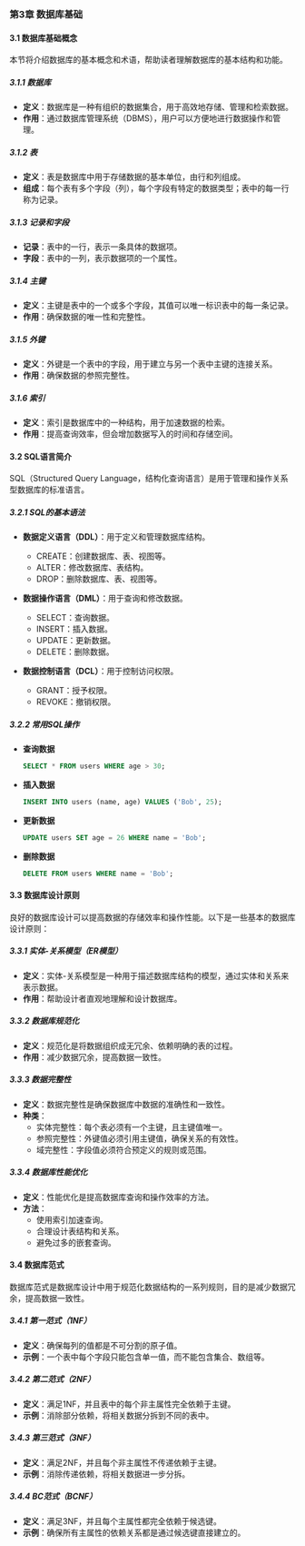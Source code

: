 ### 第3章 数据库基础

#### 3.1 数据库基础概念

本节将介绍数据库的基本概念和术语，帮助读者理解数据库的基本结构和功能。

##### 3.1.1 数据库
- **定义**：数据库是一种有组织的数据集合，用于高效地存储、管理和检索数据。
- **作用**：通过数据库管理系统（DBMS），用户可以方便地进行数据操作和管理。

##### 3.1.2 表
- **定义**：表是数据库中用于存储数据的基本单位，由行和列组成。
- **组成**：每个表有多个字段（列），每个字段有特定的数据类型；表中的每一行称为记录。

##### 3.1.3 记录和字段
- **记录**：表中的一行，表示一条具体的数据项。
- **字段**：表中的一列，表示数据项的一个属性。

##### 3.1.4 主键
- **定义**：主键是表中的一个或多个字段，其值可以唯一标识表中的每一条记录。
- **作用**：确保数据的唯一性和完整性。

##### 3.1.5 外键
- **定义**：外键是一个表中的字段，用于建立与另一个表中主键的连接关系。
- **作用**：确保数据的参照完整性。

##### 3.1.6 索引
- **定义**：索引是数据库中的一种结构，用于加速数据的检索。
- **作用**：提高查询效率，但会增加数据写入的时间和存储空间。

#### 3.2 SQL语言简介

SQL（Structured Query Language，结构化查询语言）是用于管理和操作关系型数据库的标准语言。

##### 3.2.1 SQL的基本语法
- **数据定义语言（DDL）**：用于定义和管理数据库结构。
  - CREATE：创建数据库、表、视图等。
  - ALTER：修改数据库、表结构。
  - DROP：删除数据库、表、视图等。

- **数据操作语言（DML）**：用于查询和修改数据。
  - SELECT：查询数据。
  - INSERT：插入数据。
  - UPDATE：更新数据。
  - DELETE：删除数据。

- **数据控制语言（DCL）**：用于控制访问权限。
  - GRANT：授予权限。
  - REVOKE：撤销权限。

##### 3.2.2 常用SQL操作
- **查询数据**
  ```sql
  SELECT * FROM users WHERE age > 30;
  ```

- **插入数据**
  ```sql
  INSERT INTO users (name, age) VALUES ('Bob', 25);
  ```

- **更新数据**
  ```sql
  UPDATE users SET age = 26 WHERE name = 'Bob';
  ```

- **删除数据**
  ```sql
  DELETE FROM users WHERE name = 'Bob';
  ```

#### 3.3 数据库设计原则

良好的数据库设计可以提高数据的存储效率和操作性能。以下是一些基本的数据库设计原则：

##### 3.3.1 实体-关系模型（ER模型）
- **定义**：实体-关系模型是一种用于描述数据库结构的模型，通过实体和关系来表示数据。
- **作用**：帮助设计者直观地理解和设计数据库。

##### 3.3.2 数据库规范化
- **定义**：规范化是将数据组织成无冗余、依赖明确的表的过程。
- **作用**：减少数据冗余，提高数据一致性。

##### 3.3.3 数据完整性
- **定义**：数据完整性是确保数据库中数据的准确性和一致性。
- **种类**：
  - 实体完整性：每个表必须有一个主键，且主键值唯一。
  - 参照完整性：外键值必须引用主键值，确保关系的有效性。
  - 域完整性：字段值必须符合预定义的规则或范围。

##### 3.3.4 数据库性能优化
- **定义**：性能优化是提高数据库查询和操作效率的方法。
- **方法**：
  - 使用索引加速查询。
  - 合理设计表结构和关系。
  - 避免过多的嵌套查询。

#### 3.4 数据库范式

数据库范式是数据库设计中用于规范化数据结构的一系列规则，目的是减少数据冗余，提高数据一致性。

##### 3.4.1 第一范式（1NF）
- **定义**：确保每列的值都是不可分割的原子值。
- **示例**：一个表中每个字段只能包含单一值，而不能包含集合、数组等。

##### 3.4.2 第二范式（2NF）
- **定义**：满足1NF，并且表中的每个非主属性完全依赖于主键。
- **示例**：消除部分依赖，将相关数据分拆到不同的表中。

##### 3.4.3 第三范式（3NF）
- **定义**：满足2NF，并且每个非主属性不传递依赖于主键。
- **示例**：消除传递依赖，将相关数据进一步分拆。

##### 3.4.4 BC范式（BCNF）
- **定义**：满足3NF，并且每个主属性都完全依赖于候选键。
- **示例**：确保所有主属性的依赖关系都是通过候选键直接建立的。
